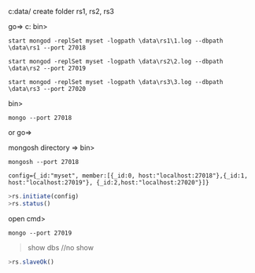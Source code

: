 c:data/ create folder rs1, rs2, rs3

go=>  c: bin> 

```
start mongod -replSet myset -logpath \data\rs1\1.log --dbpath \data\rs1 --port 27018
```

```
start mongod -replSet myset -logpath \data\rs2\2.log --dbpath \data\rs2 --port 27019
```

```
start mongod -replSet myset -logpath \data\rs3\3.log --dbpath \data\rs3 --port 27020
```


bin> 
```
mongo --port 27018 
```

or 
go=> 

mongosh directory => bin>
```
mongosh --port 27018
```


```
config={_id:"myset", member:[{_id:0, host:"localhost:27018"},{_id:1, host:"localhost:27019"}, {_id:2,host:"localhost:27020"}]}
```

```js
>rs.initiate(config)
>rs.status()
```

open cmd>
```
mongo --port 27019
```

>show dbs
//no show 

```js
>rs.slaveOk()
